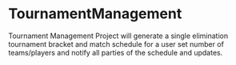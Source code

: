 # TournamentManagement

Tournament Management Project will generate a single elimination tournament bracket and match schedule for a user set number of teams/players and notify all parties of the schedule and updates.
